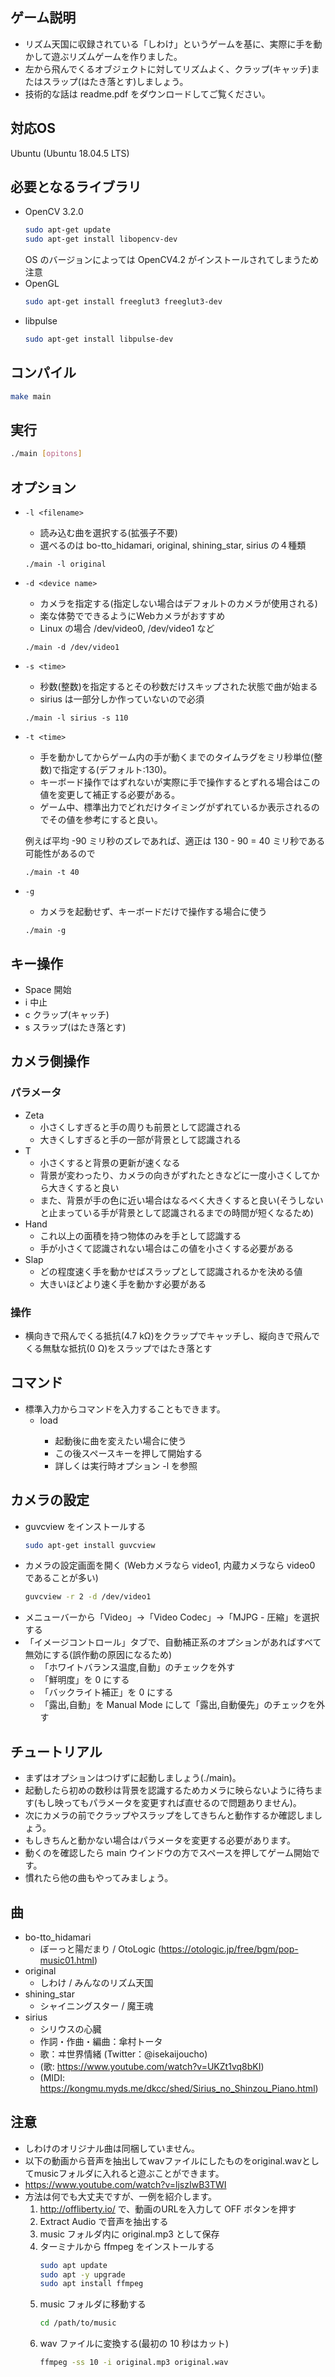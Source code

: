 ## ゲーム説明
-	リズム天国に収録されている「しわけ」というゲームを基に、実際に手を動かして遊ぶリズムゲームを作りました。
-	左から飛んでくるオブジェクトに対してリズムよく、クラップ(キャッチ)またはスラップ(はたき落とす)しましょう。
-	技術的な話は readme.pdf をダウンロードしてご覧ください。

## 対応OS
Ubuntu (Ubuntu 18.04.5 LTS)

## 必要となるライブラリ
-	OpenCV 3.2.0
	```bash
	sudo apt-get update
	sudo apt-get install libopencv-dev
	```
	OS のバージョンによっては OpenCV4.2 がインストールされてしまうため注意
-	OpenGL
	```bash
	sudo apt-get install freeglut3 freeglut3-dev
	```
-	libpulse
	```bash
	sudo apt-get install libpulse-dev
	```

## コンパイル
```bash
make main
```

## 実行
```bash
./main [opitons]
```

## オプション
-	`-l <filename>`
	-	読み込む曲を選択する(拡張子不要)
	-	選べるのは bo-tto_hidamari, original, shining_star, sirius の４種類
	```bash:sample
	./main -l original
	```
-	`-d <device name>`
	-	カメラを指定する(指定しない場合はデフォルトのカメラが使用される)
	-	楽な体勢でできるようにWebカメラがおすすめ
	-	Linux の場合 /dev/video0, /dev/video1 など
	```bash:sample
	./main -d /dev/video1
	```
-	`-s <time>`
	-	秒数(整数)を指定するとその秒数だけスキップされた状態で曲が始まる
	-	sirius は一部分しか作っていないので必須
	```bash:sample
	./main -l sirius -s 110
	```
-	`-t <time>`
	-	手を動かしてからゲーム内の手が動くまでのタイムラグをミリ秒単位(整数)で指定する(デフォルト:130)。
	-	キーボード操作ではずれないが実際に手で操作するとずれる場合はこの値を変更して補正する必要がある。
	-	ゲーム中、標準出力でどれだけタイミングがずれているか表示されるのでその値を参考にすると良い。

	例えば平均 -90 ミリ秒のズレであれば、適正は 130 - 90 = 40 ミリ秒である可能性があるので
	```bash:sample
	./main -t 40
	```
-	`-g`
	-	カメラを起動せず、キーボードだけで操作する場合に使う
	```bash:sample
	./main -g
	```

## キー操作
-	Space	開始
-	i		中止
-	c		クラップ(キャッチ)
-	s		スラップ(はたき落とす)

## カメラ側操作

### パラメータ
-	Zeta
	-	小さくしすぎると手の周りも前景として認識される
	-	大きくしすぎると手の一部が背景として認識される
-	T
	-	小さくすると背景の更新が速くなる
	-	背景が変わったり、カメラの向きがずれたときなどに一度小さくしてから大きくすると良い
	-	また、背景が手の色に近い場合はなるべく大きくすると良い(そうしないと止まっている手が背景として認識されるまでの時間が短くなるため)
-	Hand
	-	これ以上の面積を持つ物体のみを手として認識する
	-	手が小さくて認識されない場合はこの値を小さくする必要がある
-	Slap
	-	どの程度速く手を動かせばスラップとして認識されるかを決める値
	-	大きいほどより速く手を動かす必要がある

### 操作
-	横向きで飛んでくる抵抗(4.7 kΩ)をクラップでキャッチし、縦向きで飛んでくる無駄な抵抗(0 Ω)をスラップではたき落とす

## コマンド
-	標準入力からコマンドを入力することもできます。
	-	load <filename>
		-	起動後に曲を変えたい場合に使う
		-	この後スペースキーを押して開始する
		-	詳しくは実行時オプション -l を参照

## カメラの設定
-	guvcview をインストールする
	```bash
	sudo apt-get install guvcview
	```
-	カメラの設定画面を開く (Webカメラなら video1, 内蔵カメラなら video0 であることが多い)
	```bash
	guvcview -r 2 -d /dev/video1
	```
-	メニューバーから「Video」->「Video Codec」->「MJPG - 圧縮」を選択する
-	「イメージコントロール」タブで、自動補正系のオプションがあればすべて無効にする(誤作動の原因になるため)
	-	「ホワイトバランス温度,自動」のチェックを外す
	-	「鮮明度」を 0 にする
	-	「バックライト補正」を 0 にする
	-	「露出,自動」を Manual Mode にして「露出,自動優先」のチェックを外す

## チュートリアル
-	まずはオプションはつけずに起動しましょう(./main)。
-	起動したら初めの数秒は背景を認識するためカメラに映らないように待ちます(もし映ってもパラメータを変更すれば直せるので問題ありません)。
-	次にカメラの前でクラップやスラップをしてきちんと動作するか確認しましょう。
-	もしきちんと動かない場合はパラメータを変更する必要があります。
-	動くのを確認したら main ウインドウの方でスペースを押してゲーム開始です。
-	慣れたら他の曲もやってみましょう。

## 曲
-	bo-tto_hidamari
	-	ぼーっと陽だまり / OtoLogic (https://otologic.jp/free/bgm/pop-music01.html)
-	original
	-	しわけ / みんなのリズム天国
-	shining_star
	-	シャイニングスター / 魔王魂
-	sirius
	-	シリウスの心臓 
	-	作詞・作曲・編曲：傘村トータ
	-	歌：ヰ世界情緒 (Twitter：@isekaijoucho)
	-	(歌: https://www.youtube.com/watch?v=UKZt1vq8bKI)
	-	(MIDI: https://kongmu.myds.me/dkcc/shed/Sirius_no_Shinzou_Piano.html)

## 注意
-	しわけのオリジナル曲は同梱していません。
-	以下の動画から音声を抽出してwavファイルにしたものをoriginal.wavとしてmusicフォルダに入れると遊ぶことができます。
-	https://www.youtube.com/watch?v=ljszIwB3TWI
-	方法は何でも大丈夫ですが、一例を紹介します。
	1.	http://offliberty.io/ で、動画のURLを入力して OFF ボタンを押す
	2.	Extract Audio で音声を抽出する
	3.	music フォルダ内に original.mp3 として保存
	4.	ターミナルから ffmpeg をインストールする
		```bash
		sudo apt update
		sudo apt -y upgrade
		sudo apt install ffmpeg
		```
	5.	music フォルダに移動する
		```bash
		cd /path/to/music
		```
	6.	wav ファイルに変換する(最初の 10 秒はカット)
		```bash
		ffmpeg -ss 10 -i original.mp3 original.wav
		```

